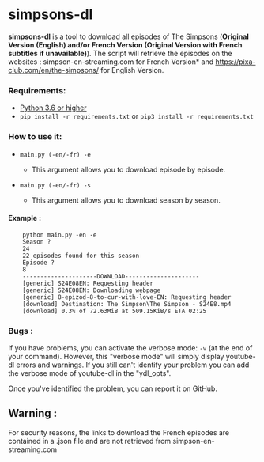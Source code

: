 # simpsons-dl

**simpsons-dl** is a tool to download all episodes of The Simpsons (**Original Version (English) and/or French Version (Original Version with French subtitles if unavailable)**). The script will retrieve the episodes on the websites : simpson-en-streaming.com for French Version* and https://pixa-club.com/en/the-simpsons/ for English Version.

### Requirements:
- [Python 3.6 or higher](https://www.python.org/downloads/)
- `pip install -r requirements.txt` or `pip3 install -r requirements.txt`

### How to use it:
- `main.py (-en/-fr) -e`
   - This argument allows you to download episode by episode. 
    
- `main.py (-en/-fr) -s`
   - This argument allows you to download season by season. 

#### Example : 
        python main.py -en -e
        Season ?
        24
        22 episodes found for this season
        Episode ?
        8
        ---------------------DOWNLOAD---------------------
        [generic] S24E08EN: Requesting header
        [generic] S24E08EN: Downloading webpage
        [generic] 8-epizod-8-to-cur-with-love-EN: Requesting header
        [download] Destination: The Simpson\The Simpson - S24E8.mp4
        [download] 0.3% of 72.63MiB at 509.15KiB/s ETA 02:25

### Bugs :

If you have problems, you can activate the verbose mode: `-v` (at the end of your command). 
However, this "verbose mode" will simply display youtube-dl errors and warnings. If you still can't identify your problem you can add the verbose mode of youtube-dl in the "ydl_opts".

Once you've identified the problem, you can report it on GitHub.

## Warning :
For security reasons, the links to download the French episodes are contained in a .json file and are not retrieved from simpson-en-streaming.com